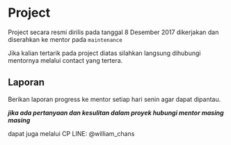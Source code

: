 # Project
Project secara resmi dirilis pada tanggal 8 Desember 2017 dikerjakan dan diserahkan ke mentor pada `maintenance`

Jika kalian tertarik pada project diatas silahkan langsung dihubungi mentornya melalui contact yang tertera.

## Laporan
Berikan laporan progress ke mentor setiap hari senin agar dapat dipantau. 



***jika ada pertanyaan dan kesulitan dalam proyek hubungi mentor masing masing***

dapat juga melalui CP LINE: @william_chans
